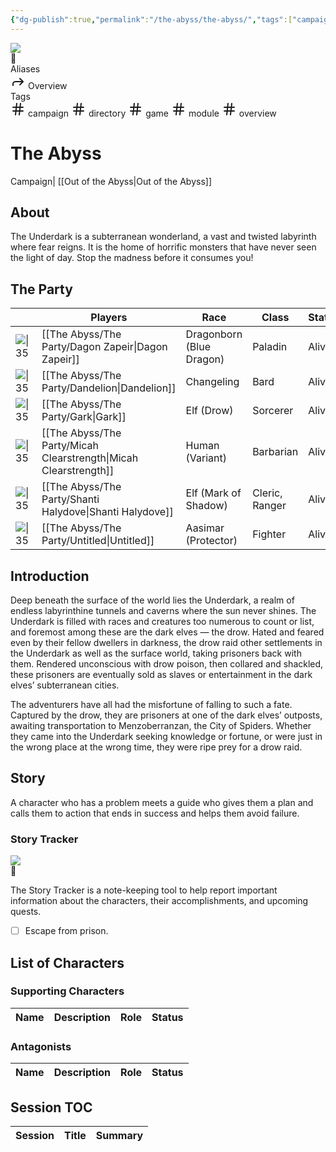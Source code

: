 ```yaml
---
{"dg-publish":true,"permalink":"/the-abyss/the-abyss/","tags":["campaign","directory","game","module","overview"]}
---
```


<div class="wiki-header">
	<div class="banner-wrapper">
		<div class="banner">
			<img class="banner-image full-width" src="https://www.dndbeyond.com/attachments/2/731/ootacover.jpg" style="object-position: 50% 50%">
		</div>
		<div class="banner-icon">
			<div class="icon-box">👹</div>
		</div>
	</div>
	<div class="frontmatter-container">
		<div class="frontmatter-section mod-aliases">
			<span class="frontmatter-section-label">Aliases</span>
			<div class="frontmatter-section-data frontmatter-section-aliases">
				<span class="frontmatter-alias">
					<span class="frontmatter-alias-icon"> <svg xmlns="http://www.w3.org/2000svg" width="24" height="24" viewBox="0 0 24 24" fill="none" stroke="currentColor" stroke-width="2" stroke-linecap="round" stroke-linejoin="round" class="svg-icon lucide-forward"><polyline points="15 17 20 12 15 7"></polyline><path d="M4 18v-2a4 4 0 0 1 4-4h12"></path></svg></span>
					Overview</span>
			</div>
		</div>
		<div class="frontmatter-section mod-tags">
			<span class="frontmatter-section-label">Tags</span>
			<div class="frontmatter-section-data frontmatter-section-tags">
				<a class="tag"onclick="toggleTagSearch(this)">
					<span class="frontmatter-tag-icon"><svg xmlns="http://www.w3.org/2000/svg" width="24" height="24" viewBox="0 0 24 24" fill="none" stroke="currentColor" stroke-width="2" stroke-linecap="round" stroke-linejoin="round" class="svg-icon lucide-hash"><line x1="4" y1="9" x2="20" y2="9"></line><line x1="4" y1="15" x2="20" y2="15"></line><line x1="10" y1="3" x2="8" y2="21"></line><line x1="16" y1="3" x2="14" y2="21"></line></svg></span>
					campaign</a>
				<a class="tag"onclick="toggleTagSearch(this)">
					<span class="frontmatter-tag-icon"><svg xmlns="http://www.w3.org/2000/svg" width="24" height="24" viewBox="0 0 24 24" fill="none" stroke="currentColor" stroke-width="2" stroke-linecap="round" stroke-linejoin="round" class="svg-icon lucide-hash"><line x1="4" y1="9" x2="20" y2="9"></line><line x1="4" y1="15" x2="20" y2="15"></line><line x1="10" y1="3" x2="8" y2="21"></line><line x1="16" y1="3" x2="14" y2="21"></line></svg></span>
					directory</a>
				<a class="tag"onclick="toggleTagSearch(this)">
					<span class="frontmatter-tag-icon"><svg xmlns="http://www.w3.org/2000/svg" width="24" height="24" viewBox="0 0 24 24" fill="none" stroke="currentColor" stroke-width="2" stroke-linecap="round" stroke-linejoin="round" class="svg-icon lucide-hash"><line x1="4" y1="9" x2="20" y2="9"></line><line x1="4" y1="15" x2="20" y2="15"></line><line x1="10" y1="3" x2="8" y2="21"></line><line x1="16" y1="3" x2="14" y2="21"></line></svg></span>
					game</a>
				<a class="tag" onclick="toggleTagSearch(this)">
					<span class="frontmatter-tag-icon"><svg xmlns="http://www.w3.org/2000/svg" width="24" height="24" viewBox="0 0 24 24" fill="none" stroke="currentColor" stroke-width="2" stroke-linecap="round" stroke-linejoin="round" class="svg-icon lucide-hash"><line x1="4" y1="9" x2="20" y2="9"></line><line x1="4" y1="15" x2="20" y2="15"></line><line x1="10" y1="3" x2="8" y2="21"></line><line x1="16" y1="3" x2="14" y2="21"></line></svg></span>
					module</a>
				<a class="tag" onclick="toggleTagSearch(this)">
					<span class="frontmatter-tag-icon"><svg xmlns="http://www.w3.org/2000/svg" width="24" height="24" viewBox="0 0 24 24" fill="none" stroke="currentColor" stroke-width="2" stroke-linecap="round" stroke-linejoin="round" class="svg-icon lucide-hash"><line x1="4" y1="9" x2="20" y2="9"></line><line x1="4" y1="15" x2="20" y2="15"></line><line x1="10" y1="3" x2="8" y2="21"></line><line x1="16" y1="3" x2="14" y2="21"></line></svg></span>
					overview</a>
			</div>
		</div>
	</div>
</div>

# The Abyss
<span class="source">Campaign|</span> [[Out of the Abyss\|Out of the Abyss]]

## About
The Underdark is a subterranean wonderland, a vast and twisted labyrinth where fear reigns. It is the home of horrific monsters that have never seen the light of day.  Stop the madness before it consumes you!

## The Party
|                                                                                                               | Players                                                             | Race                     | Class          | Status                                  |
| ------------------------------------------------------------------------------------------------------------- | ------------------------------------------------------------------- | ------------------------ | -------------- | --------------------------------------- |
| ![\|35](https://www.worldanvil.com/uploads/images/5fb8288e25695e39cda0af3443b70628.jpg)                       | [[The Abyss/The Party/Dagon Zapeir\|Dagon Zapeir]]               | Dragonborn (Blue Dragon) | Paladin        | <span class="status alive">Alive</span> |
| ![\|35](https://jason-palmer-art.square.site/uploads/1/2/9/1/129180850/s823784791759114299_p74_i1_w1920.jpeg) | [[The Abyss/The Party/Dandelion\|Dandelion]]                     | Changeling               | Bard           | <span class="status alive">Alive</span> |
| ![\|35](https://64.media.tumblr.com/cb4519c72fea88c1fb68354b426cc3a0/tumblr_psah2y6u9G1teuisyo1_1280.jpg)     | [[The Abyss/The Party/Gark\|Gark]]                               | Elf (Drow)               | Sorcerer       | <span class="status alive">Alive</span> |
| ![\|35](https://codexnomina.com/wp-content/uploads/2021/09/warrior-150x150.jpg)                               | [[The Abyss/The Party/Micah Clearstrength\|Micah Clearstrength]] | Human (Variant)          | Barbarian      | <span class="status alive">Alive</span> |
| ![\|35](https://majestythinks.netlify.app/img/Shanti.png)                                                     | [[The Abyss/The Party/Shanti Halydove\|Shanti Halydove]]         | Elf (Mark of Shadow)     | Cleric, Ranger | <span class="status alive">Alive</span> |
| ![\|35](https://i.pinimg.com/originals/24/38/f5/2438f5bc743d44212e5bfc1390152258.png)                         | [[The Abyss/The Party/Untitled\|Untitled]]                       | Aasimar (Protector)      | Fighter        | <span class="status alive">Alive</span> |


## Introduction
Deep beneath the surface of the world lies the Underdark, a realm of endless labyrinthine tunnels and caverns where the sun never shines. The Underdark is filled with races and creatures too numerous to count or list, and foremost among these are the dark elves — the drow. Hated and feared even by their fellow dwellers in darkness, the drow raid other settlements in the Underdark as well as the surface world, taking prisoners back with them. Rendered unconscious with drow poison, then collared and shackled, these prisoners are eventually sold as slaves or entertainment in the dark elves’ subterranean cities.

The adventurers have all had the misfortune of falling to such a fate. Captured by the drow, they are prisoners at one of the dark elves’ outposts, awaiting transportation to Menzoberranzan, the City of Spiders. Whether they came into the Underdark seeking knowledge or fortune, or were just in the wrong place at the wrong time, they were ripe prey for a drow raid.

## Story
A <span class="caps">character</span> who has a <span class="caps">problem</span> meets a <span class="caps">guide</span> who gives them a <span class="caps">plan</span> and <span class="caps">calls them to action</span> that ends in <span class="caps">success</span> and helps them avoid <span class="caps">failure</span>.

### Story Tracker

<div class="banner-wrapper">
		<div class="banner">
			<img class="banner-image full-width" src="https://i.kym-cdn.com/entries/icons/original/000/022/524/tumblr_o16n2kBlpX1ta3qyvo1_1280.jpg" style="object-position: 50% 20%">
		</div>
		<div class="banner-icon">
			<div class="icon-box">📌</div>
		</div>
</div>

The Story Tracker is a note-keeping tool to help report important information about the characters, their accomplishments, and upcoming quests.

- [ ] Escape from prison.

## List of Characters

### Supporting Characters
| Name | Description | Role | Status |
| ---- | ----------- | ---- | ------ |


### Antagonists
| Name | Description | Role | Status |
| ---- | ----------- | ---- | ------ |


## Session TOC

| Session | Title | Summary |
| ------- | ----- | ------- |


